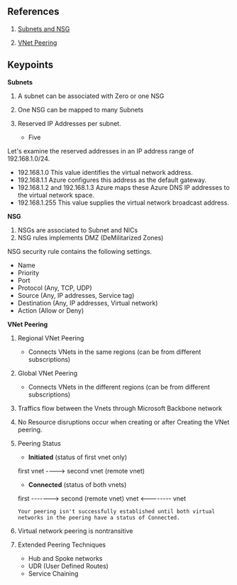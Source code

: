 ## References

1. [Subnets and NSG](https://learn.microsoft.com/en-us/training/modules/configure-virtual-networks/3-create-subnets)

2. [VNet Peering](https://learn.microsoft.com/en-us/training/modules/configure-vnet-peering/2-determine-uses)

## Keypoints

**Subnets**

1. A subnet can be associated with Zero or one NSG

2. One NSG can be mapped to many Subnets

3. Reserved IP Addresses per subnet.

   - Five

Let's examine the reserved addresses in an IP address range of 192.168.1.0/24.

- 192.168.1.0 This value identifies the virtual network address.
- 192.168.1.1 Azure configures this address as the default gateway.
- 192.168.1.2 and 192.168.1.3 Azure maps these Azure DNS IP addresses to the virtual network space.
- 192.168.1.255 This value supplies the virtual network broadcast address.

**NSG**

1. NSGs are associated to Subnet and NICs
2. NSG rules implements DMZ (DeMilitarized Zones)

NSG security rule contains the following settings.

- Name
- Priority
- Port
- Protocol (Any, TCP, UDP)
- Source (Any, IP addresses, Service tag)
- Destination (Any, IP addresses, Virtual network)
- Action (Allow or Deny)

**VNet Peering**

1. Regional VNet Peering

   - Connects VNets in the same regions (can be from different subscriptions)

2. Global VNet Peering

   - Connects VNets in the different regions (can be from different subscriptions)

3. Traffics flow between the Vnets through Microsoft Backbone network

4. No Resource disruptions occur when creating or after Creating the VNet peering.

5. Peering Status

   - **Initiated** (status of first vnet only)

   first vnet ----> second vnet (remote vnet)

   - **Connected** (status of both vnets)

   first -------> second (remote vnet)
   vnet <-------- vnet

   `Your peering isn't successfully established until both virtual networks in the peering have a status of Connected.`

6. Virtual network peering is nontransitive

7. Extended Peering Techniques

   - Hub and Spoke networks
   - UDR (User Defined Routes)
   - Service Chaining
